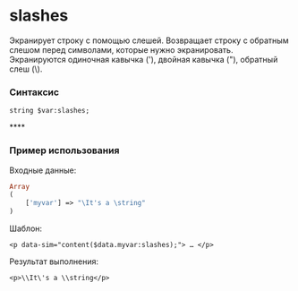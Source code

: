 # slashes

Экранирует строку с помощью слешей. Возвращает строку с обратным слешом перед символами, которые нужно экранировать. Экранируются одиночная кавычка \('\), двойная кавычка \("\), обратный слеш \(\\).

### **Синтаксис**

```text
string $var:slashes;
```

\*\*\*\*

### **Пример использования**

Входные данные:

```php
Array
(
    ['myvar'] => "\It's a \string"
)
```

Шаблон:

```markup
<p data-sim="content($data.myvar:slashes);"> … </p>
```

Результат выполнения:

```markup
<p>\\It\'s a \\string</p>
```

